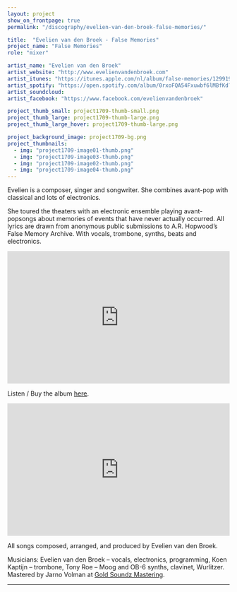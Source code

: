 ```yaml
---
layout: project
show_on_frontpage: true
permalink: "/discography/evelien-van-den-broek-false-memories/"

title:  "Evelien van den Broek - False Memories"
project_name: "False Memories"
role: "mixer"

artist_name: "Evelien van den Broek"
artist_website: "http://www.evelienvandenbroek.com"
artist_itunes: "https://itunes.apple.com/nl/album/false-memories/1299193608?l=en"
artist_spotify: "https://open.spotify.com/album/0rxoFQA54Fxuwbf6lMBfKd?si=26UZ9aAGQVmQvn5GPRAdBQ"
artist_soundcloud: 
artist_facebook: "https://www.facebook.com/evelienvandenbroek"

project_thumb_small: project1709-thumb-small.png
project_thumb_large: project1709-thumb-large.png
project_thumb_large_hover: project1709-thumb-large.png

project_background_image: project1709-bg.png
project_thumbnails:
  - img: "project1709-image01-thumb.png"
  - img: "project1709-image03-thumb.png"
  - img: "project1709-image02-thumb.png"
  - img: "project1709-image04-thumb.png"
---
```


Evelien is a composer, singer and songwriter. She combines avant-pop with classical and lots of electronics.

She toured the theaters with an electronic ensemble playing avant-popsongs about memories of events that have never actually occurred. All lyrics are drawn from anonymous public submissions to A.R. Hopwood’s False Memory Archive. With vocals, trombone, synths, beats and electronics.

<iframe width="100%" height="300" src="https://www.youtube.com/embed/fZX1TvUH9nk?rel=0" frameborder="0" gesture="media" allow="encrypted-media" allowfullscreen></iframe>

Listen / Buy the album <a href="https://evelienvandenbroek.bandcamp.com/album/false-memories" target="blank">here</a>.



<iframe src="https://open.spotify.com/embed/album/0rxoFQA54Fxuwbf6lMBfKd" width="100%" height="300" frameborder="0" allowtransparency="true" allow="encrypted-media"></iframe>

All songs composed, arranged, and produced by Evelien van den Broek.

Musicians: Evelien van den Broek – vocals, electronics, programming, Koen Kaptijn – trombone, Tony Roe – Moog and OB-6 synths, clavinet, Wurlitzer. Mastered by Jarno Volman at <a href="http://www.goldsoundz-mastering.nl" target="blank">Gold Soundz Mastering</a>.

---
